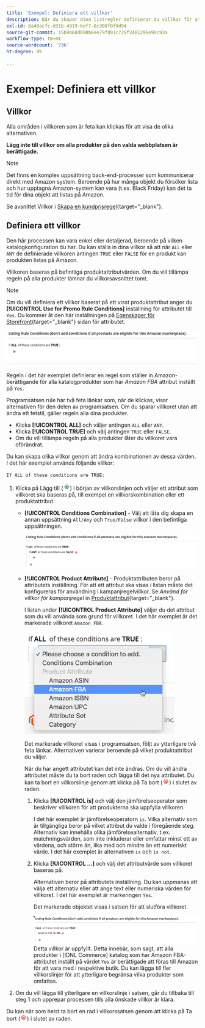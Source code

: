 ```yaml
---
title: 'Exempel: Definiera ett villkor'
description: När du skapar dina listregler definierar du villkor för att identifiera de Commerce-katalogprodukter som ska listas på Amazon Marketplace.
exl-id: 8a48acfc-d31b-4919-bef7-8c300f0f9d94
source-git-commit: 15b9468d090b6ee79fd91c729f2481296e98c93a
workflow-type: tm+mt
source-wordcount: '736'
ht-degree: 0%

---
```


# Exempel: Definiera ett villkor

## Villkor

Alla områden i villkoren som är feta kan klickas för att visa de olika alternativen.

**Lägg inte till villkor om alla produkter på den valda webbplatsen är berättigade.**

>[!NOTE]
>
>Det finns en komplex uppsättning back-end-processer som kommunicerar direkt med Amazon system. Beroende på hur många objekt du försöker lista och hur upptagna Amazon-system kan vara (t.ex. Black Friday) kan det ta tid för dina objekt att listas på Amazon.

Se avsnittet Villkor i [Skapa en kundprisregel](https://docs.magento.com/user-guide/marketing/price-rules-catalog-create.html){target="_blank"}.

## Definiera ett villkor

Den här processen kan vara enkel eller detaljerad, beroende på vilken katalogkonfiguration du har. Du kan ställa in dina villkor så att när `ALL` eller `ANY` de definierade villkoren antingen `TRUE` eller `FALSE` för en produkt kan produkten listas på Amazon.

Villkoren baseras på befintliga produktattributvärden. Om du vill tillämpa regeln på alla produkter lämnar du villkorsavsnittet tomt.

>[!NOTE]
>
>Om du vill definiera ett villkor baserat på ett visst produktattribut anger du **[!UICONTROL Use for Promo Rule Conditions]** inställning för attributet till `Yes`. Du kommer åt den här inställningen på [Egenskaper för Storefront](https://docs.magento.com/user-guide/catalog/product-attributes-add.html){target="_blank"} sidan för attributet.

![Villkor - rad 1](assets/ob-listing-rule-conditions-start.png)

Regeln i det här exemplet definierar en regel som ställer in Amazon-berättigande för alla katalogprodukter som har _Amazon FBA_ attribut inställt på `Yes`.

Programsatsen rule har två feta länkar som, när de klickas, visar alternativen för den delen av programsatsen. Om du sparar villkoret utan att ändra ett fetstil, gäller regeln alla dina produkter.

- Klicka **[!UICONTROL ALL]** och väljer antingen `ALL` eller `ANY`.
- Klicka **[!UICONTROL TRUE]** och välj antingen `TRUE` eller `FALSE`.
- Om du vill tillämpa regeln på alla produkter låter du villkoret vara oförändrat.

Du kan skapa olika villkor genom att ändra kombinationen av dessa värden. I det här exemplet används följande villkor:

`If ALL of these conditions are TRUE:`

1. Klicka på Lägg till (![Ikonen Lägg till](assets/btn-add-grn.png)) i början av villkorslinjen och väljer ett attribut som villkoret ska baseras på, till exempel en villkorskombination eller ett produktattribut.

   - **[!UICONTROL Conditions Combination]** - Välj att låta dig skapa en annan uppsättning `All/Any` och `True/False` villkor i den befintliga uppsättningen.

      ![Villkorskombination](assets/ob-conditions-combinations.png)

   - **[!UICONTROL Product Attribute]** - Produktattributen beror på attributets inställning. För att ett attribut ska visas i listan måste det konfigureras för användning i kampanjregelvillkor. Se _Använd för villkor för kampanjregel_ in [Produktattribut](https://docs.magento.com/user-guide/stores/attributes-product.html){target="_blank"}.

      I listan under **[!UICONTROL Product Attribute]** väljer du det attribut som du vill använda som grund för villkoret. I det här exemplet är det markerade villkoret `Amazon FBA`.

      ![Villkorslinje 2, del 2](assets/ob-condition-attribute-dropdown.png)

      Det markerade villkoret visas i programsatsen, följt av ytterligare två feta länkar. Alternativen varierar beroende på vilket produktattribut du väljer.

      När du har angett attributet kan det inte ändras. Om du vill ändra attributet måste du ta bort raden och lägga till det nya attributet. Du kan ta bort en villkorslinje genom att klicka på Ta bort (![Ikonen Ta bort](assets/btn-del-red.png)) i slutet av raden.

      1. Klicka **[!UICONTROL is]** och välj den jämförelseoperator som beskriver villkoren för att produkterna ska uppfylla villkoren.

         I det här exemplet är jämförelseoperatorn `is`. Vilka alternativ som är tillgängliga beror på vilket attribut du valde i föregående steg. Alternativ kan innehålla olika jämförelsealternativ, t.ex. matchningsvärden, som inte inkluderar eller omfattar minst ett av värdena, och större än, lika med och mindre än ett numeriskt värde. I det här exemplet är alternativen `is` och `is not`.

      1. Klicka **[!UICONTROL ...]** och välj det attributvärde som villkoret baseras på.

         Alternativen beror på attributets inställning. Du kan uppmanas att välja ett alternativ eller att ange text eller numeriska värden för villkoret. I det här exemplet är markeringen `Yes`.

         Det markerade objektet visas i satsen för att slutföra villkoret.

         ![Villkorsrad 2, del 3](assets/ob-listing-rule-condition-is.png)
   Detta villkor är uppfyllt. Detta innebär, som sagt, att alla produkter i [!DNL Commerce] katalog som har Amazon FBA-attributet inställt på värdet `Yes` är berättigade att föras till Amazon för att vara med i respektive butik. Du kan lägga till fler villkorslinjer för att ytterligare begränsa vilka produkter som omfattas.

1. Om du vill lägga till ytterligare en villkorslinje i satsen, går du tillbaka till steg 1 och upprepar processen tills alla önskade villkor är klara.

Du kan när som helst ta bort en rad i villkorssatsen genom att klicka på Ta bort (![Ikonen Ta bort](assets/btn-del-red.png)) i slutet av raden.
